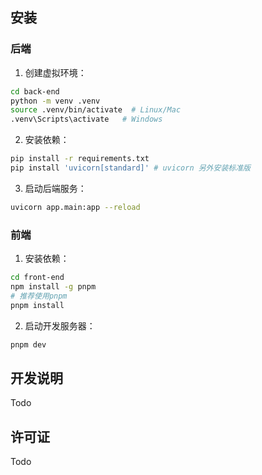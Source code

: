 ## 安装

### 后端

1. 创建虚拟环境：
```bash
cd back-end
python -m venv .venv
source .venv/bin/activate  # Linux/Mac
.venv\Scripts\activate   # Windows
```

2. 安装依赖：
```bash
pip install -r requirements.txt
pip install 'uvicorn[standard]' # uvicorn 另外安装标准版
```

3. 启动后端服务：
```bash
uvicorn app.main:app --reload
```

### 前端

1. 安装依赖：
```bash
cd front-end
npm install -g pnpm 
# 推荐使用pnpm
pnpm install
```

2. 启动开发服务器：
```bash
pnpm dev
```

## 开发说明

Todo

## 许可证

Todo
